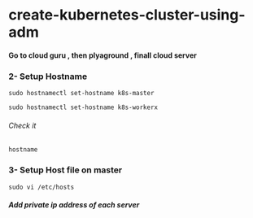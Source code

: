 # create-kubernetes-cluster-using-adm
#### Go to cloud guru , then plyaground , finall cloud server
### 2- Setup Hostname
```
sudo hostnamectl set-hostname k8s-master
```
```
sudo hostnamectl set-hostname k8s-workerx
```
###### Check it 
```
hostname
```
### 3- Setup Host file on master
```
sudo vi /etc/hosts
```
##### Add private ip address of each server

